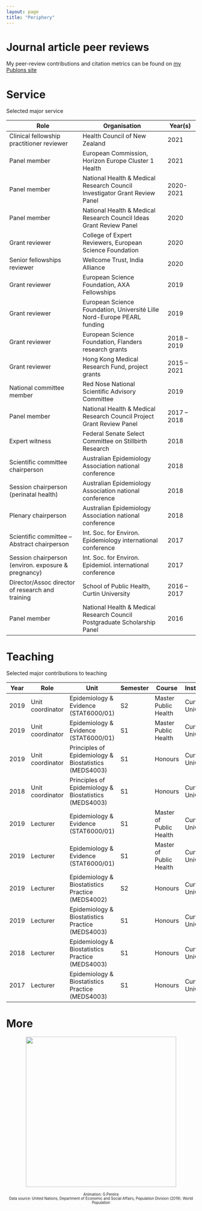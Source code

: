 ```yaml
---
layout: page
title: "Periphery"
---
```


# Journal article peer reviews

My peer-review contributions and citation metrics can be found on [my Publons site](https://publons.com/researcher/1287244/gavin-pereira/)
 
# Service

Selected major service 

| Role | Organisation | Year(s) |
| ---- | ---- | ---- |
| Clinical fellowship practitioner reviewer | Health Council of New Zealand |		2021
| Panel member | European Commission, Horizon Europe Cluster 1 Health|	2021 |
| Panel member | National Health & Medical Research Council Investigator Grant Review Panel |			2020-2021
| Panel member | National Health & Medical Research Council Ideas Grant Review Panel |	2020
| Grant reviewer | College of Expert Reviewers, European Science Foundation |		2020
| Senior fellowships reviewer | Wellcome Trust, India Alliance |				2020
| Grant reviewer | European Science Foundation, AXA Fellowships |	2019
| Grant reviewer | European Science Foundation, Université Lille Nord-Europe PEARL funding |		2019
| Grant reviewer | European Science Foundation, Flanders research grants |			2018 – 2019
| Grant reviewer | Hong Kong Medical Research Fund, project grants |			2015 – 2021
| National committee member | Red Nose National Scientific Advisory Committee |	2019
| Panel member | National Health & Medical Research Council Project Grant Review Panel |	2017 – 2018
| Expert witness | Federal Senate Select Committee on Stillbirth Research |		2018
| Scientific committee chairperson | Australian Epidemiology Association national conference | 2018
| Session chairperson (perinatal health) | Australian Epidemiology Association national conference |			2018
| Plenary chairperson | Australian Epidemiology Association national conference			 |		2018
| Scientific committee – Abstract chairperson | Int. Soc. for Environ. Epidemiology international conference  | 	2017
| Session chairperson (environ. exposure & pregnancy) | Int. Soc. for Environ. Epidemiol. international conference |	2017
| Director/Assoc director of research and training | School of Public Health, Curtin University |		2016 – 2017
| Panel member | National Health & Medical Research Council Postgraduate Scholarship Panel |		2016

# Teaching

Selected major contributions to teaching

| Year | Role | Unit | Semester | Course | Institution | Coordination | Students |
| ---- | ---- | ---- | ---- | ---- | ---- | ---- | ---- |
| 2019 |	Unit coordinator | Epidemiology & Evidence (STAT6000/01) | S2 | Master Public Health | Curtin University | 3 staff  | 87  |
| 2019 |	Unit coordinator | Epidemiology & Evidence (STAT6000/01) | S1 | Master Public Health | Curtin University | 3 staff  | 83   |
| 2019 |	Unit coordinator | Principles of Epidemiology & Biostatistics (MEDS4003) | S1 | Honours | Curtin University | 2 staff  | 11  |
| 2018	| Unit coordinator | Principles of Epidemiology & Biostatistics (MEDS4003) | S1 | Honours | Curtin University | 2 staff  | 14  |
| 2019 |	Lecturer | Epidemiology & Evidence (STAT6000/01) | S1 | Master of Public Health | Curtin University | NA | 87  |
| 2019 |	Lecturer | Epidemiology & Evidence (STAT6000/01) | S1 | Master of Public Health | Curtin University | NA |  83  |
| 2019 |	Lecturer | Epidemiology & Biostatistics Practice (MEDS4002) | S2 | Honours | Curtin University | NA |  11  |
| 2019 |	Lecturer | Epidemiology & Biostatistics Practice (MEDS4003) | S1 | Honours | Curtin University | NA |  11  |
| 2018 |	Lecturer | Epidemiology & Biostatistics Practice (MEDS4003) | S1 | Honours | Curtin University | NA |  14  |
| 2017 |	Lecturer | Epidemiology & Biostatistics Practice (MEDS4003) | S1 | Honours | Curtin University | NA |  12  |

# More


<p align="center">
<img src="https://gavinfpereira.github.io/assets/childmortality.gif" width="400" height="400" /> 
</p>
<p align="center">
<sub><sup>Animation: G.Pereira<br>Data source: United Nations, Department of Economic and Social Affairs, Population Division (2019). World Population </sup></sub>
</p>
